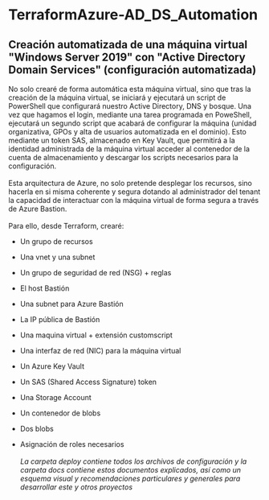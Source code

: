 # TerraformAzure-AD_DS_Automation
## Creación automatizada de una máquina virtual "Windows Server 2019" con "Active Directory Domain Services" (configuración automatizada)

No solo crearé de forma automática esta máquina virtual, sino que tras la creación de la máquina virtual, se iniciará y ejecutará un script de PowerShell que configurará nuestro Active Directory, DNS y bosque. Una vez que hagamos el login, mediante una tarea programada en PoweShell, ejecutará un segundo script que acabará de configurar la máquina (unidad organizativa, GPOs y alta de usuarios automatizada en el dominio). Esto mediante un token SAS, almacenado en Key Vault, que permitirá a la identidad administrada de la máquina virtual acceder al contenedor de la cuenta de almacenamiento y descargar los scripts necesarios para la configuración.
<br><br>
Esta arquitectura de Azure, no solo pretende desplegar los recursos, sino hacerla en si misma coherente y segura dotando al administrador del tenant la capacidad de 
interactuar con la máquina virtual de forma segura a través de Azure Bastion.
<br><br>
Para ello, desde Terraform, crearé:

  - Un grupo de recursos
  
  - Una vnet y una subnet
  
  - Un grupo de seguridad de red (NSG) + reglas

  - El host Bastión

  - Una subnet para Azure Bastión

  - La IP pública de Bastión

  - Una maquina virtual + extensión customscript
  
  - Una interfaz de red (NIC) para la máquina virtual

  - Un Azure Key Vault

  - Un SAS (Shared Access Signature) token
  
  - Una Storage Account
  
  - Un contenedor de blobs
  
  - Dos blobs

  - Asignación de roles necesarios
<br><br>
*La carpeta deploy contiene todos los archivos de configuración y la carpeta docs contiene estos documentos explicados, así como un esquema visual y recomendaciones particulares y generales para desarrollar este y otros proyectos*

